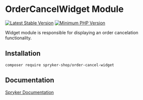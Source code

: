 # OrderCancelWidget Module
[![Latest Stable Version](https://poser.pugx.org/spryker-shop/order-cancel-widget/v/stable.svg)](https://packagist.org/packages/spryker-shop/order-cancel-widget)
[![Minimum PHP Version](https://img.shields.io/badge/php-%3E%3D%208.0-8892BF.svg)](https://php.net/)

Widget module is responsible for displaying an order cancelation functionality.

## Installation

```
composer require spryker-shop/order-cancel-widget
```

## Documentation

[Spryker Documentation](https://docs.spryker.com)
